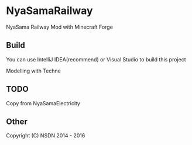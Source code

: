 # NyaSamaRailway
NyaSama Railway Mod with Minecraft Forge

## Build
You can use IntelliJ IDEA(recommend) or Visual Studio to build this project

Modelling with Techne

## TODO
Copy from NyaSamaElectricity

## Other
Copyright (C) NSDN 2014 - 2016
